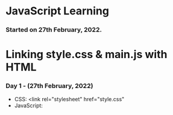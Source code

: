 # JavaScript Learning 
### Started on 27th February, 2022.

# Linking style.css & main.js with HTML
### Day 1 - (27th February, 2022)
* CSS: <link rel="stylesheet" href="style.css"
* JavaScript: <script src="main.js"></script>
